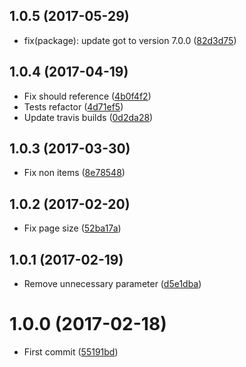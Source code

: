 <a name="1.0.5"></a>
## 1.0.5 (2017-05-29)

* fix(package): update got to version 7.0.0 ([82d3d75](https://github.com/kikobeats/easysurfshop-api/commit/82d3d75))



<a name="1.0.4"></a>
## 1.0.4 (2017-04-19)

* Fix should reference ([4b0f4f2](https://github.com/kikobeats/easysurfshop-api/commit/4b0f4f2))
* Tests refactor ([4d71ef5](https://github.com/kikobeats/easysurfshop-api/commit/4d71ef5))
* Update travis builds ([0d2da28](https://github.com/kikobeats/easysurfshop-api/commit/0d2da28))



<a name="1.0.3"></a>
## 1.0.3 (2017-03-30)

* Fix non items ([8e78548](https://github.com/kikobeats/easysurfshop-api/commit/8e78548))



<a name="1.0.2"></a>
## 1.0.2 (2017-02-20)

* Fix page size ([52ba17a](https://github.com/kikobeats/easysurfshop-api/commit/52ba17a))



<a name="1.0.1"></a>
## 1.0.1 (2017-02-19)

* Remove unnecessary parameter ([d5e1dba](https://github.com/kikobeats/easysurfshop-api/commit/d5e1dba))



<a name="1.0.0"></a>
# 1.0.0 (2017-02-18)

* First commit ([55191bd](https://github.com/kikobeats/easysurfshop-api/commit/55191bd))



